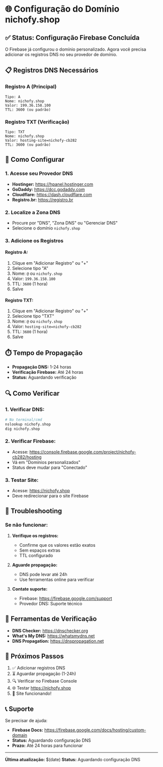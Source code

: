 # 🌐 Configuração do Domínio nichofy.shop

## ✅ Status: Configuração Firebase Concluída

O Firebase já configurou o domínio personalizado. Agora você precisa adicionar os registros DNS no seu provedor de domínio.

## 📋 Registros DNS Necessários

### **Registro A (Principal)**
```
Tipo: A
Nome: nichofy.shop
Valor: 199.36.158.100
TTL: 3600 (ou padrão)
```

### **Registro TXT (Verificação)**
```
Tipo: TXT
Nome: nichofy.shop
Valor: hosting-site=nichofy-cb282
TTL: 3600 (ou padrão)
```

## 🔧 Como Configurar

### **1. Acesse seu Provedor DNS**
- **Hostinger:** https://hpanel.hostinger.com
- **GoDaddy:** https://dcc.godaddy.com
- **Cloudflare:** https://dash.cloudflare.com
- **Registro.br:** https://registro.br

### **2. Localize a Zona DNS**
- Procure por "DNS", "Zona DNS" ou "Gerenciar DNS"
- Selecione o domínio `nichofy.shop`

### **3. Adicione os Registros**

#### **Registro A:**
1. Clique em "Adicionar Registro" ou "+"
2. Selecione tipo "A"
3. Nome: `@` ou `nichofy.shop`
4. Valor: `199.36.158.100`
5. TTL: `3600` (1 hora)
6. Salve

#### **Registro TXT:**
1. Clique em "Adicionar Registro" ou "+"
2. Selecione tipo "TXT"
3. Nome: `@` ou `nichofy.shop`
4. Valor: `hosting-site=nichofy-cb282`
5. TTL: `3600` (1 hora)
6. Salve

## ⏱️ Tempo de Propagação

- **Propagação DNS:** 1-24 horas
- **Verificação Firebase:** Até 24 horas
- **Status:** Aguardando verificação

## 🔍 Como Verificar

### **1. Verificar DNS:**
```bash
# No terminal/cmd
nslookup nichofy.shop
dig nichofy.shop
```

### **2. Verificar Firebase:**
- Acesse: https://console.firebase.google.com/project/nichofy-cb282/hosting
- Vá em "Domínios personalizados"
- Status deve mudar para "Conectado"

### **3. Testar Site:**
- Acesse: https://nichofy.shop
- Deve redirecionar para o site Firebase

## 🚨 Troubleshooting

### **Se não funcionar:**

1. **Verifique os registros:**
   - Confirme que os valores estão exatos
   - Sem espaços extras
   - TTL configurado

2. **Aguarde propagação:**
   - DNS pode levar até 24h
   - Use ferramentas online para verificar

3. **Contate suporte:**
   - Firebase: https://firebase.google.com/support
   - Provedor DNS: Suporte técnico

## 📱 Ferramentas de Verificação

- **DNS Checker:** https://dnschecker.org
- **What's My DNS:** https://whatsmydns.net
- **DNS Propagation:** https://dnspropagation.net

## 🎯 Próximos Passos

1. ✅ Adicionar registros DNS
2. ⏳ Aguardar propagação (1-24h)
3. 🔍 Verificar no Firebase Console
4. 🌐 Testar https://nichofy.shop
5. 🚀 Site funcionando!

## 📞 Suporte

Se precisar de ajuda:
- **Firebase Docs:** https://firebase.google.com/docs/hosting/custom-domain
- **Status:** Aguardando configuração DNS
- **Prazo:** Até 24 horas para funcionar

---

**Última atualização:** $(date)
**Status:** Aguardando configuração DNS
